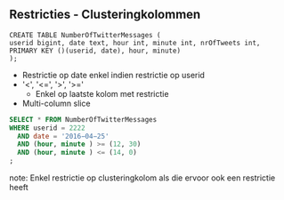 ##  Restricties - Clusteringkolommen

```
CREATE TABLE NumberOfTwitterMessages (
userid bigint, date text, hour int, minute int, nrOfTweets int,
PRIMARY KEY ()(userid, date), hour, minute)
);
```

- Restrictie op date enkel indien restrictie op userid
- '<', '<=', '>', '>='
  - Enkel op laatste kolom met restrictie
- Multi-column slice

```SQL
SELECT * FROM NumberOfTwitterMessages
WHERE userid = 2222
  AND date = '2016−04−25'
  AND (hour, minute ) >= (12, 30)
  AND (hour, minute ) <= (14, 0)
;
```

note:
Enkel restrictie op clusteringkolom als die ervoor ook een restrictie heeft
